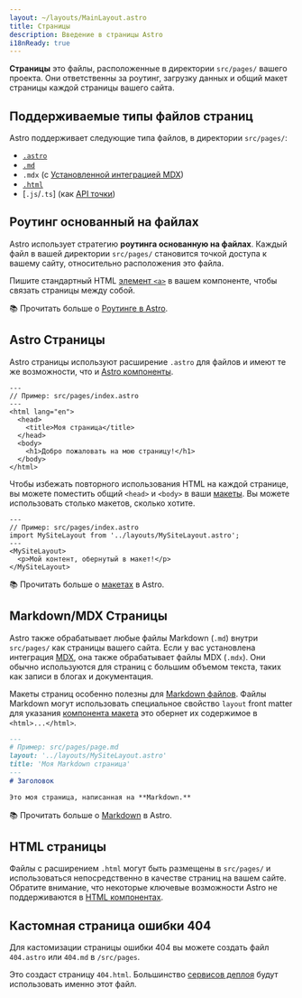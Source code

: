 ```yaml
---
layout: ~/layouts/MainLayout.astro
title: Страницы
description: Введение в страницы Astro
i18nReady: true
---
```


**Страницы** это файлы, расположенные в директории `src/pages/` вашего проекта. 
Они ответственны за роутинг, загрузку данных и общий макет страницы каждой страницы вашего сайта.

## Поддерживаемые типы файлов страниц 

Astro поддерживает следующие типа файлов, в директории `src/pages/`:
- [`.astro`](#astro-страницы)
- [`.md`](#markdownmdx-страницы)
- `.mdx` (с [Установленной интеграцией MDX](/ru/guides/integrations-guide/mdx/#installation))
- [`.html`](#html-страницы)
- [`.js`/`.ts`] (как [API точки](/ru/core-concepts/endpoints/))

## Роутинг основанный на файлах

Astro использует стратегию **роутинга основанную на файлах**.
Каждый файл в вашей директории `src/pages/` становится точкой доступа к вашему сайту, относительно расположения это файла.

Пишите стандартный HTML [элемент `<a>`](https://developer.mozilla.org/en-US/docs/Web/HTML/Element/a) 
в вашем компоненте, чтобы связать страницы между собой.

📚 Прочитать больше о [Роутинге в Astro](/ru/core-concepts/routing/).

## Astro Страницы

Astro страницы используют расширение `.astro` для файлов и имеют те же возможности, что и [Astro компоненты](/ru/core-concepts/astro-components/).

```astro
---
// Пример: src/pages/index.astro
---
<html lang="en">
  <head>
    <title>Моя страница</title>
  </head>
  <body>
    <h1>Добро пожаловать на мою страницу!</h1>
  </body>
</html>
```

Чтобы избежать повторного использования HTML на каждой странице, вы можете поместить общий `<head>` и `<body>`
в ваши [макеты](/ru/core-concepts/layouts/).
Вы можете использовать столько макетов, сколько хотите.

```astro {3} /</?MySiteLayout>/
---
// Пример: src/pages/index.astro
import MySiteLayout from '../layouts/MySiteLayout.astro';
---
<MySiteLayout>
  <p>Мой контент, обернутый в макет!</p>
</MySiteLayout>
```

📚 Прочитать больше о [макетах](/ru/core-concepts/layouts/) в Astro.

## Markdown/MDX Страницы

Astro также обрабатывает любые файлы Markdown (`.md`) внутри `src/pages/` как страницы вашего сайта.
Если у вас установлена интеграция [MDX](/ru/guides/integrations-guide/mdx/#installation), она также обрабатывает файлы MDX (`.mdx`).
Они обычно используются для страниц с большим объемом текста, таких как записи в блогах и документация.

Макеты страниц особенно полезны для [Markdown файлов](#markdownmdx-страницы).
Файлы Markdown могут использовать специальное свойство `layout` front matter для указания [компонента макета](/ru/core-concepts/layouts/)
это обернет их содержимое в `<html>...</html>`.

```md {3}
---
# Пример: src/pages/page.md
layout: '../layouts/MySiteLayout.astro'
title: 'Моя Markdown страница'
---
# Заголовок

Это моя страница, написанная на **Markdown.**
```

📚 Прочитать больше о [Markdown](/ru/guides/markdown-content/) в Astro.

## HTML страницы

Файлы с расширением `.html` могут быть размещены в `src/pages/` и использоваться непосредственно в качестве страниц на вашем сайте.
Обратите внимание, что некоторые ключевые возможности Astro не поддерживаются в [HTML компонентах](/ru/core-concepts/astro-components/#html-components).

## Кастомная страница ошибки 404

Для кастомизации страницы ошибки 404 вы можете создать файл `404.astro` или `404.md` в `/src/pages`.

Это создаст страницу `404.html`. Большинство [сервисов деплоя](/ru/guides/deploy/) будут использовать именно этот файл.

